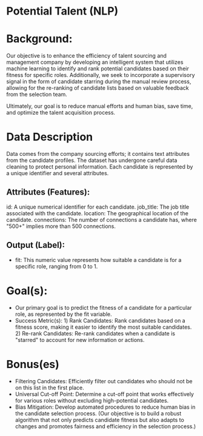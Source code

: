 # Potential Talent (NLP)

# Background:

Our objective is to enhance the efficiency of talent sourcing and management company by developing an intelligent system that utilizes machine learning to identify and rank potential candidates based on their fitness for specific roles. Additionally, we seek to incorporate a supervisory signal in the form of candidate starring during the manual review process, allowing for the re-ranking of candidate lists based on valuable feedback from the selection team.

Ultimately, our goal is to reduce manual efforts and human bias, save time, and optimize the talent acquisition process.

# Data Description

Data comes from the company sourcing efforts; it contains text attributes from the candidate profiles. The dataset has undergone careful data cleaning to protect personal information. Each candidate is represented by a unique identifier and several attributes.

## Attributes (Features):

id: A unique numerical identifier for each candidate.
job_title: The job title associated with the candidate.
location: The geographical location of the candidate.
connections: The number of connections a candidate has, where "500+" implies more than 500 connections.

## Output (Label):
* fit: This numeric value represents how suitable a candidate is for a specific role, ranging from 0 to 1.

# Goal(s):

* Our primary goal is to predict the fitness of a candidate for a particular role, as represented by the fit variable.
* Success Metric(s): 1) Rank Candidates: Rank candidates based on a fitness score, making it easier to identify the most suitable candidates. 2) Re-rank Candidates: Re-rank candidates when a candidate is "starred" to account for new information or actions.

# Bonus(es)

* Filtering Candidates: Efficiently filter out candidates who should not be on this list in the first place.
* Universal Cut-off Point: Determine a cut-off point that works effectively for various roles without excluding high-potential candidates.
* Bias Mitigation: Develop automated procedures to reduce human bias in the candidate selection process.
(Our objective is to build a robust algorithm that not only predicts candidate fitness but also adapts to changes and promotes fairness and efficiency in the selection process.)





